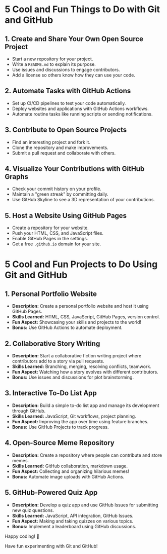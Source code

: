 # 5 Cool and Fun Things to Do with Git and GitHub

## 1. **Create and Share Your Own Open Source Project**
- Start a new repository for your project.
- Write a `README.md` to explain its purpose.
- Use issues and discussions to engage contributors.
- Add a license so others know how they can use your code.

## 2. **Automate Tasks with GitHub Actions**
- Set up CI/CD pipelines to test your code automatically.
- Deploy websites and applications with GitHub Actions workflows.
- Automate routine tasks like running scripts or sending notifications.

## 3. **Contribute to Open Source Projects**
- Find an interesting project and fork it.
- Clone the repository and make improvements.
- Submit a pull request and collaborate with others.

## 4. **Visualize Your Contributions with GitHub Graphs**
- Check your commit history on your profile.
- Maintain a "green streak" by committing daily.
- Use GitHub Skyline to see a 3D representation of your contributions.

## 5. **Host a Website Using GitHub Pages**
- Create a repository for your website.
- Push your HTML, CSS, and JavaScript files.
- Enable GitHub Pages in the settings.
- Get a free `.github.io` domain for your site.

# 5 Cool and Fun Projects to Do Using Git and GitHub

## 1. Personal Portfolio Website
- **Description:** Create a personal portfolio website and host it using GitHub Pages.
- **Skills Learned:** HTML, CSS, JavaScript, GitHub Pages, version control.
- **Fun Aspect:** Showcasing your skills and projects to the world!
- **Bonus:** Use GitHub Actions to automate deployment.

## 2. Collaborative Story Writing
- **Description:** Start a collaborative fiction writing project where contributors add to a story via pull requests.
- **Skills Learned:** Branching, merging, resolving conflicts, teamwork.
- **Fun Aspect:** Watching how a story evolves with different contributors.
- **Bonus:** Use issues and discussions for plot brainstorming.

## 3. Interactive To-Do List App
- **Description:** Build a simple to-do list app and manage its development through GitHub.
- **Skills Learned:** JavaScript, Git workflows, project planning.
- **Fun Aspect:** Improving the app over time using feature branches.
- **Bonus:** Use GitHub Projects to track progress.

## 4. Open-Source Meme Repository
- **Description:** Create a repository where people can contribute and store memes.
- **Skills Learned:** GitHub collaboration, markdown usage.
- **Fun Aspect:** Collecting and organizing hilarious memes!
- **Bonus:** Automate image uploads with GitHub Actions.

## 5. GitHub-Powered Quiz App
- **Description:** Develop a quiz app and use GitHub Issues for submitting new quiz questions.
- **Skills Learned:** JavaScript, API integration, GitHub Issues.
- **Fun Aspect:** Making and taking quizzes on various topics.
- **Bonus:** Implement a leaderboard using GitHub discussions.

Happy coding! 🚀


Have fun experimenting with Git and GitHub!
